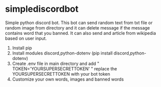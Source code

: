 # simplediscordbot
Simple python discord bot. This bot can send random text from txt file or random image from directory and it can delete message if the message contains word that you banned. It can also send and article from wikipedia based on user input.
    
1. Install pip
2. Install modules discord,python-dotenv (pip install discord,python-dotenv)
3. Create .env file in main directory and add " TOKEN='YOURSUPERSECRETTOKEN' " replace the YOURSUPERSECRETTOKEN with your bot token
4. Customize your own words, images and banned words
